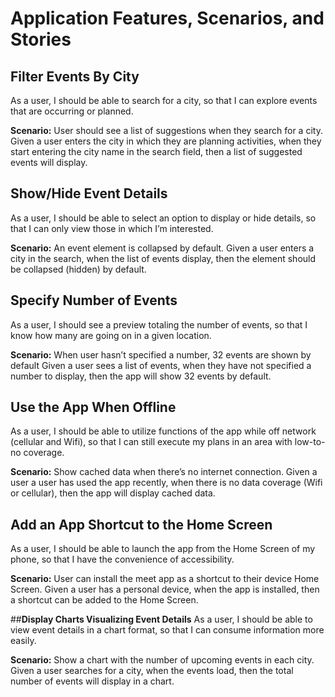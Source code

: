 # Application Features, Scenarios, and Stories

## **Filter Events By City**
As a user, I should be able to search for a city, so that I can explore events that are occurring or planned.

**Scenario:** User should see a list of suggestions when they search for a city.
Given a user enters the city in which they are planning activities, when they start entering the city name in the search field, then a list of suggested events will display.

## **Show/Hide Event Details**
As a user, I should be able to select an option to display or hide details, so that I can only view those in which I’m interested.

**Scenario:** An event element is collapsed by default.
Given a user enters a city in the search, when the list of events display, then the element should be collapsed (hidden) by default.

## **Specify Number of Events**
As a user, I should see a preview totaling the number of events, so that I know how many are going on in a given location.

**Scenario:** When user hasn’t specified a number, 32 events are shown by default
Given a user sees a list of events, when they have not specified a number to display, then the app will show 32 events by default.

## **Use the App When Offline**
As a user, I should be able to utilize functions of the app while off network (cellular and Wifi), so that I can still execute my plans in an area with low-to-no coverage.

**Scenario:** Show cached data when there’s no internet connection.
Given a user a user has used the app recently, when there is no data coverage (Wifi or cellular), then the app will display cached data.

## **Add an App Shortcut to the Home Screen**
As a user, I should be able to launch the app from the Home Screen of my phone, so that I have the convenience of accessibility.

**Scenario:** User can install the meet app as a shortcut to their device Home Screen.
Given a user has a personal device, when the app is installed, then a shortcut can be added to the Home Screen.

##**Display Charts Visualizing Event Details**
As a user, I should be able to view event details in a chart format, so that I can consume information more easily.

**Scenario:** Show a chart with the number of upcoming events in each city.
Given a user searches for a city, when the events load, then the total number of events will display in a chart.
